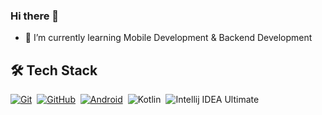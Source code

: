 ### Hi there 👋

- 🌱 I’m currently learning Mobile Development & Backend Development

## 🛠 Tech Stack
  [![Git](https://img.shields.io/badge/Git-%23F05033.svg?style=flat&logo=git&logoColor=white)](https://git-scm.com/)&nbsp;
  [![GitHub](https://img.shields.io/badge/-GitHub-05122A?style=flat&logo=github)](https://github.com/rivaldojuliano/)&nbsp;
  [![Android](https://img.shields.io/badge/Android-3DDC84?style=flat&logo=android&logoColor=white)](https://developers.google.com/profile/u/103666064181095934220)&nbsp;
  ![Kotlin](https://img.shields.io/badge/Kotlin-%230095D5.svg?style=flat&logo=kotlin&logoColor=purple)&nbsp;
  ![Intellij IDEA Ultimate](https://img.shields.io/badge/IntelliJ%20IDEA%20Ultimate-FFFFFF.svg?style=flat&logo=intellij-idea&logoColor=black)&nbsp;
